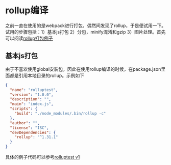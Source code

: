 # rollup编译
之前一直在使用的是webpack进行打包，偶然间发现了rollup，于是便试用一下。试用的步骤包括：1）基本js打包 2）分包，minify混淆和gzip 3）图片处理。首先可以阅读[rollup打包例子](https://www.rollupjs.com/guide/tutorial/#%E5%88%9B%E5%BB%BA%E7%AC%AC%E4%B8%80%E4%B8%AAbundlecreating-your-first-bundle)
## 基本js打包
由于不喜欢使用global安装包，因此在使用rollup编译的时候，在package.json里面都是引用本地目录的rollup。示例如下
```json
{
  "name": "rolluptest",
  "version": "1.0.0",
  "description": "",
  "main": "index.js",
  "scripts": {
    "build": "./node_modules/.bin/rollup -c"
  },
  "author": "",
  "license": "ISC",
  "devDependencies": {
    "rollup": "^1.31.1"
  }
}
```
具体的例子代码可以参考[rolluptest v1](https://github.com/codetest/rolluptest/tree/v1)
